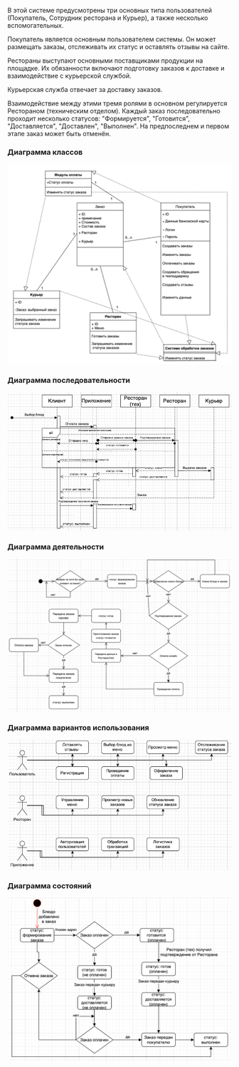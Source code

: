В этой системе предусмотрены три основных типа пользователей (Покупатель, Сотрудник ресторана и Курьер), а также несколько вспомогательных.

Покупатель является основным пользователем системы. Он может размещать заказы, отслеживать их статус и оставлять отзывы на сайте.

Рестораны выступают основными поставщиками продукции на площадке. Их обязанности включают подготовку заказов к доставке и взаимодействие с курьерской службой.

Курьерская служба отвечает за доставку заказов.

Взаимодействие между этими тремя ролями в основном регулируется Рестораном (техническим отделом). Каждый заказ последовательно проходит несколько статусов: "Формируется", "Готовится", "Доставляется", "Доставлен", "Выполнен". На предпоследнем и первом этапе заказ может быть отменён.

### Диаграмма классов
![Диаграмма_классов.png](%D0%94%D0%B8%D0%B0%D0%B3%D1%80%D0%B0%D0%BC%D0%BC%D0%B0_%D0%BA%D0%BB%D0%B0%D1%81%D1%81%D0%BE%D0%B2.png)

### Диаграмма последовательности
![Диаграмма_последовательности.png](%D0%94%D0%B8%D0%B0%D0%B3%D1%80%D0%B0%D0%BC%D0%BC%D0%B0_%D0%BF%D0%BE%D1%81%D0%BB%D0%B5%D0%B4%D0%BE%D0%B2%D0%B0%D1%82%D0%B5%D0%BB%D1%8C%D0%BD%D0%BE%D1%81%D1%82%D0%B8.png)

### Диаграмма деятельности
![Диаграмма_деятельности.png](%D0%94%D0%B8%D0%B0%D0%B3%D1%80%D0%B0%D0%BC%D0%BC%D0%B0_%D0%B4%D0%B5%D1%8F%D1%82%D0%B5%D0%BB%D1%8C%D0%BD%D0%BE%D1%81%D1%82%D0%B8.png)

### Диаграмма вариантов использования
![Диаграмма_вариантов_использования.png](%D0%94%D0%B8%D0%B0%D0%B3%D1%80%D0%B0%D0%BC%D0%BC%D0%B0_%D0%B2%D0%B0%D1%80%D0%B8%D0%B0%D0%BD%D1%82%D0%BE%D0%B2_%D0%B8%D1%81%D0%BF%D0%BE%D0%BB%D1%8C%D0%B7%D0%BE%D0%B2%D0%B0%D0%BD%D0%B8%D1%8F.png)

### Диаграмма состояний
![Диаграмма_состояний.png](%D0%94%D0%B8%D0%B0%D0%B3%D1%80%D0%B0%D0%BC%D0%BC%D0%B0_%D1%81%D0%BE%D1%81%D1%82%D0%BE%D1%8F%D0%BD%D0%B8%D0%B9.png)